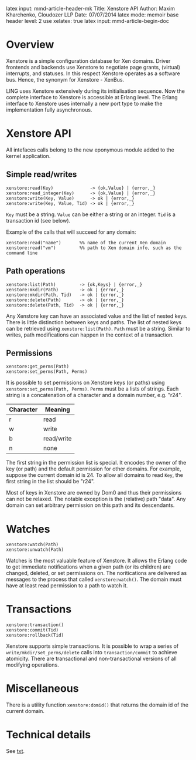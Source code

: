 latex input:            mmd-article-header-mk
Title:					Xenstore API
Author:					Maxim Kharchenko, Cloudozer LLP
Date:					07/07/2014
latex mode:				memoir
base header level:      2
use xelatex:            true
latex input:            mmd-article-begin-doc

# Overview

Xenstore is a simple configuration database for Xen domains. Driver frontends and backends use
Xenstore to negotiate page grants, (virtual) interrupts, and statuses. In this respect Xenstore
operates as a software bus. Hence, the synonym for Xenstore - XenBus.

LING uses Xenstore extensively during its initialisation sequence. Now the complete interface to
Xenstore is accessible at Erlang level. The Erlang interface to Xenstore uses internally a new port
type to make the implementation fully asynchronous.

# Xenstore API

All intefaces calls belong to the new eponymous module added to the kernel application.

## Simple read/writes

```
xenstore:read(Key)				-> {ok,Value} | {error,_}
xenstore:read_integer(Key)		-> {ok,Value} | {error,_}
xenstore:write(Key, Value)		-> ok | {error,_}
xenstore:write(Key, Value, Tid)	-> ok | {error,_}
```

`Key` must be a string. `Value` can be either a string or an integer. `Tid` is a transaction id (see
below).

Example of the calls that will succeed for any domain:

```
xenstore:read("name")		%% name of the current Xen domain	
xenstore:read("vm")			%% path to Xen domain info, such as the command line
```

## Path operations

```
xenstore:list(Path)			-> {ok,Keys} | {error,_}
xenstore:mkdir(Path)		-> ok | {error,_}
xenstore:mkdir(Path, Tid)	-> ok | {error,_}
xenstore:delete(Path)		-> ok | {error,_}
xenstore:delete(Path, Tid)	-> ok | {error,_}
```

Any Xenstore key can have an associated value and the list of nested keys. There is little
distinction between keys and paths.  The list of nested keys can be retrieved using
`xenstore:list(Path)`. `Path` must be a string. Similar to writes, path modifications can happen in
the context of a transaction.

## Permissions

```
xenstore:get_perms(Path)
xenstore:set_perms(Path, Perms)
```

It is possible to set permissions on Xenstore keys (or paths) using `xenstore:set_perms(Path,
Perms)`. `Perms` must be a lists of strings.  Each string is a concatenation of a character and a
domain number, e.g. "r24".

Character | Meaning
----------|--------
r | read
w | write
b | read/write
n | none

The first string in the permission list is special. It encodes the owner of the key (or path) and
the default permission for other domains. For example, suppose the current domain id is 24. To allow
all domains to read `Key`, the first string in the list should be "r24".

Most of keys in Xenstore are owned by Dom0 and thus their permissions can not be relaxed. The notable
exception is the (relative) path "data". Any domain can set arbitrary permission on this path and
its descendants.

# Watches

```
xenstore:watch(Path)
xenstore:unwatch(Path)
```

Watches is the most valuable feature of Xenstore. It allows the Erlang code to get immediate
notifications when a given path (or its children) are changed, deleted, or set permissions on. The
noritications are delivered as messages to the process that called `xenstore:watch()`. The domain
must have at least read permission to a path to watch it.

# Transactions

```
xenstore:transaction()
xenstore:commit(Tid)
xenstore:rollback(Tid)
```

Xenstore supports simple transactions. It is possible to wrap a series of
`write/mkdir/set_perms/delete` calls into `transaction/commit` to achieve atomicity. There are
transactional and non-transactional versions of all modifying operations.

# Miscellaneous

There is a utility function `xenstore:domid()` that returns the domain id of the current domain.

# Technical details

See [txt].

[txt]: http://xenbits.xen.org/docs/4.3-testing/misc/xenstore.txt

